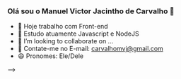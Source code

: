 ### Olá sou o Manuel Victor Jacintho de Carvalho 👋

- 🔭 Hoje trabalho com Front-end
- 🌱 Estudo atuamente Javascript e NodeJS
- 👯 I’m looking to collaborate on ...
- 💬 Contate-me no E-mail: carvalhomvj@gmail.com
- 😄 Pronomes: Ele/Dele

-->
